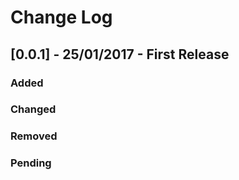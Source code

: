 # Change Log
## [0.0.1] - 25/01/2017 - First Release
### Added

### Changed

### Removed

### Pending
